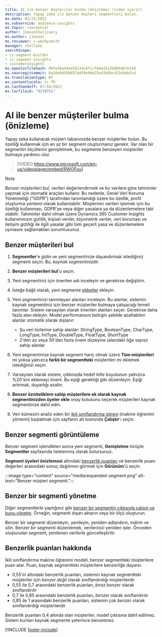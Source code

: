 ```yaml
---
title: AI ile benzer müşteriler bulma (önizleme) (video içerir)
description: Yapay zeka ile benzer müşteri segmentleri bulun.
ms.date: 03/25/2022
ms.subservice: audience-insights
ms.topic: conceptual
author: JimsonChalissery
ms.author: jimsonc
ms.reviewer: v-wendysmith
manager: shellyha
searchScope:
- ci-segment-builder
- ci-segment-insights
- customerInsights
ms.openlocfilehash: 09fe36a4da45d114cbfccf8dad1e7b80b4b7e320
ms.sourcegitcommit: 8a28e9458b857adf8e90e25e43b9bc422ebbb2cd
ms.translationtype: HT
ms.contentlocale: tr-TR
ms.lasthandoff: 07/18/2022
ms.locfileid: "9170751"
---
```

# <a name="find-similar-customers-with-ai-preview"></a>AI ile benzer müşteriler bulma (önizleme)

Yapay zeka kullanarak müşteri tabanınızda benzer müşteriler bulun. Bu özelliği kullanmak için en az bir segment oluşturmanız gerekir. Var olan bir segmentin ölçütlerini genişletmek, bu segmente benzeyen müşteriler bulmaya yardımcı olur.

> [!VIDEO https://www.microsoft.com/en-us/videoplayer/embed/RWOFou]

> [!NOTE]
> *Benzer müşterileri bul*, verileri değerlendirmek ve bu verilere göre tahminler yapmak için otomatik araçları kullanır. Bu nedenle, Genel Veri Koruma Yönetmeliği ("GDPR") tarafından tanımlandığı üzere bu özellik, profil oluşturma yöntemi olarak kullanılabilir. Müşterinin verileri işlemek için bu özelliği kullanması, GDPR'ye veya diğer yasalara ya da düzenlemelere tabi olabilir. Tahminler dahil olmak üzere Dynamics 365 Customer Insights kullanımınızın gizlilik, kişisel veriler, biyometrik veriler, veri koruması ve iletişim gizliliği ile ilgili yasalar gibi tüm geçerli yasa ve düzenlemelere uymasını sağlamaktan sorumlusunuz.

## <a name="find-similar-customers"></a>Benzer müşterileri bul

1. **Segmentler**'e gidin ve yeni segmentinize dayandırmak istediğiniz segmenti seçin. Bu, *kaynak segmentinizdir*.

1. **Benzer müşterileri bul**'u seçin.

1. Yeni segmentiniz için önerilen adı inceleyin ve gerekirse değiştirin.

1. İsteğe bağlı olarak, yeni segmente [etiketler](work-with-tags-columns.md#manage-tags) ekleyin.

1. Yeni segmentinizi tanımlayan alanları inceleyin. Bu alanlar, sistemin kaynak segmentiniz için benzer müşteriler bulmaya çalışacağı temeli tanımlar. Sistem varsayılan olarak önerilen alanları seçer. Gerekirse daha fazla alan ekleyin.
  Model performansını belirgin şekilde azaltabilen alanlar otomatik olarak dışlanır:
  
   - Şu veri türlerine sahip alanlar: StringType, BooleanType, CharType, LongType, IntType, DoubleType, FloatType, ShortType
   - 2'den az veya 30'dan fazla önem düzeyine (alandaki öğe sayısı) sahip alanlar

1. Yeni segmentinize kaynak segment hariç olmak üzere **Tüm müşterileri** mi yoksa yalnızca **farklı bir segmentteki** müşterileri mi eklemek istediğinizi seçin.

1. Varsayılan olarak sistem, çıktınızda hedef kitle boyutunun yalnızca %20'sini eklemeyi önerir. Bu eşiği gerektiği gibi düzenleyin. Eşiği artırmak, duyarlığı azaltır.

1. **Benzer özniteliklere sahip müşterilere ek olarak kaynak segmentinizden üyeler ekle** onay kutusunu seçerek müşterileri kaynak segmentinize dahil edin.

1. Veri kümesini analiz eden bir [ikili sınıflandırma görevi](#about-similarity-scores) (makine öğrenimi yöntemi) başlatmak için sayfanın alt kısmında **Çalıştır**'ı seçin.

## <a name="view-the-similar-segment"></a>Benzer segmenti görüntüleme

Benzer segment işlendikten sonra yeni segmenti, **Genişletme** türüyle **Segmentler** sayfasında listelenmiş olarak bulursunuz.

**Segment üyeleri önizlemesi** altındaki [benzerlik puanları](#about-similarity-scores) ve benzerlik puanı değerleri arasındaki sonuç dağılımını görmek için **Görünüm**'ü seçin.

:::image type="content" source="media/expanded-segment.png" alt-text="Benzer müşteri segmenti.":::

## <a name="manage-a-similar-segment"></a>Benzer bir segmenti yönetme

Diğer segmentlerle yaptığınız gibi [benzer bir segmentin çıktısıyla çalışın ve bunu yönetin](segments.md#manage-existing-segments). Örneğin, segmenti dışarı aktarın veya bir ölçü oluşturun.

Benzer bir segmenti düzenleyin, yenileyin, yeniden adlandırın, indirin ve silin. Benzer bir segmenti düzenlemek, verilerinizi yeniden işler. Önceden oluşturulan segment, yenilenen verilerle güncelleştirilir.

## <a name="about-similarity-scores"></a>Benzerlik puanları hakkında

İkili sınıflandırma makine öğrenimi modeli, benzer segmentteki müşterilere puan atar. Puan, kaynak segmentteki müşterilere benzerliğe dayanır.

- 0,55'in altındaki benzerlik puanları, sistemin kaynak segmentteki müşteriler için *benzer değil* olarak sınıflandırdığı müşterilerdir
- 0,55 ile 0,7 arasındaki benzerlik puanları, *biraz benzer* olarak sınıflandırılır
- 0,7 ile 0,85 arasındaki benzerlik puanları, *benzer* olarak sınıflandırılır
- 0,85 ile 1 arasındaki benzerlik puanları, sistemin *çok benzer* olarak sınıflandırdığı müşterilerdir

Benzerlik puanları 0,4 altında olan müşteriler, model çıktısına dahil edilmez. Sistem bunları kaynak segmente yeterince benzetmez.

[!INCLUDE [footer-include](includes/footer-banner.md)]

